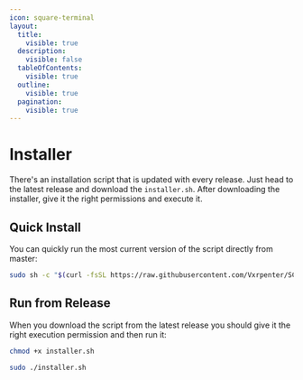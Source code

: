 ```yaml
---
icon: square-terminal
layout:
  title:
    visible: true
  description:
    visible: false
  tableOfContents:
    visible: true
  outline:
    visible: true
  pagination:
    visible: true
---
```


# Installer

There's an installation script that is updated with every release. Just head to the latest release and download the `installer.sh`. After downloading the installer, give it the right permissions and execute it.

## Quick Install

You can quickly run the most current version of the script directly from master:

```sh
sudo sh -c "$(curl -fsSL https://raw.githubusercontent.com/Vxrpenter/SCPToolsBot/master/installer.sh)"
```

## Run from Release

When you download the script from the latest release you should give it the right execution permission and then run it:

```sh
chmod +x installer.sh

sudo ./installer.sh
```

